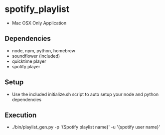 # spotify_playlist* Mac OSX Only Application## Dependencies* node, npm, python, homebrew * soundflower (included)* quicktime player* spotify player## Setup* Use the included initialize.sh script to auto setup your node and python dependencies## Execution* ./bin/playlist_gen.py -p '\{Spotify playlist name\}' -u '\{spotify user name\}'